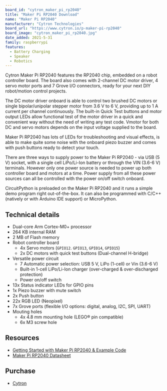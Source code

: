 ```yaml
---
board_id: "cytron_maker_pi_rp2040"
title: "Maker Pi RP2040 Download"
name: "Maker Pi RP2040"
manufacturer: "Cytron Technologies"
board_url: "https://www.cytron.io/p-maker-pi-rp2040"
board_image: "cytron_maker_pi_rp2040.jpg"
date_added: 2021-5-31
family: raspberrypi
features:
  - Battery Charging
  - Speaker
  - Robotics
---
```


Cytron Maker Pi RP2040 features the RP2040 chip, embedded on a robot controller board. The board also comes with 2-channel DC motor driver, 4 servo motor ports and 7 Grove I/O connectors, ready for your next DIY robot/motion control projects.

The DC motor driver onboard is able to control two brushed DC motors or single bipolar/unipolar stepper motor from 3.6 V to 6 V, providing up to 1 A current per channel continuously. The built-in Quick Test buttons and motor output LEDs allow functional test of the motor driver in a quick and convenient way without the need of writing any test code. Vmotor for both DC and servo motors depends on the input voltage supplied to the board.

Maker Pi RP2040 has lots of LEDs for troubleshooting and visual effects, is able to make quite some noise with the onboard piezo buzzer and comes with push buttons ready to detect your touch.

There are three ways to supply power to the Maker Pi RP2040 - via USB (5 V) socket, with a single cell LiPo/Li-Ion battery or through the VIN (3.6-6 V) terminals. However only one power source is needed to power up both controller board and motors at a time. Power supply from all these power sources can all be controlled with the power on/off switch onboard.

CircuitPython is preloaded on the Maker Pi RP2040 and it runs a simple demo program right out-of-the-box. It can also be programmed with C/C++ (natively or with Arduino IDE support) or MicroPython.

## Technical details

- Dual-core Arm Cortex-M0+ processor
- 264 KB internal RAM
- 2 MB of Flash memory
- Robot controller board
  - 4x Servo motors (`GPIO12`. `GPIO13`, `GPIO14`, `GPIO15`)
  - 2x DC motors with quick test buttons (Dual-channel H-bridge)
- Versatile power circuit
  - 7 Automatic power selection: USB 5 V, LiPo (1-cell) or Vin (3.6-6 V)
  - Built-in 1-cell LiPo/Li-Ion charger (over-charged & over-discharged protection)
  - Power on/off switch
- 13x Status indicator LEDs for GPIO pins
- 1x Piezo buzzer with mute switch
- 2x Push button
- 22x RGB LED (Neopixel)
- 7x Grove ports (flexible I/O options: digital, analog, I2C, SPI, UART)
- Mouting holes
  - 4x 4.8 mm mounting hole (LEGO® pin compatible)
  - 6x M3 screw hole

## Resources

- [Getting Started with Maker Pi RP2040 & Example Code](https://github.com/CytronTechnologies/MAKER-PI-RP2040)
- [Maker Pi RP2040 Datasheet](https://docs.google.com/document/d/1DJASwxgbattM37V4AIlJVR4pxukq0up25LppA8-z_AY/edit)

## Purchase

* [Cytron](https://www.cytron.io/p-maker-pi-rp2040)
